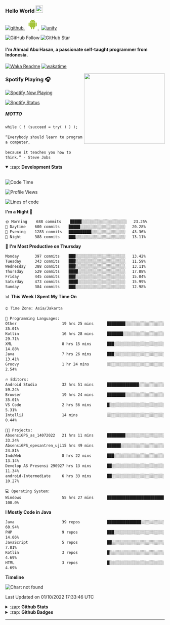 ### Hello World <img src="https://github.com/eby8zevin/eby8zevin/blob/main/assets/Hi.gif"  width="23" height="23">

<p align="left">
  <a href="https://github.com/eby8zevin" target="_blank">
    <img src="https://github.com/eby8zevin/eby8zevin/blob/main/assets/GitHub.png" alt="github" width="33" height="33"/>
  </a>
  &nbsp;
  <a href="https://github.com/eby8zevin/QRBarcode" target="_blank">
    <img src="https://raw.githubusercontent.com/devicons/devicon/master/icons/android/android-plain.svg" alt="android" width="33" height="33"/>
  </a>
  &nbsp;
  <a href="https://github.com/eby8zevin/unity-ARMarker" target="_blank">
    <img src="https://raw.githubusercontent.com/devicons/devicon/master/icons/unity/unity-original.svg" alt="unity" width="33" height="33"/>
  </a>
</p>

![GitHub Follow](https://img.shields.io/github/followers/eby8zevin.svg?style=social&label=Follow)
![GitHub Star](https://img.shields.io/github/stars/eby8zevin?affiliations=OWNER%2CCOLLABORATOR&style=social&label=Star)

#### I'm Ahmad Abu Hasan, a passionate self-taught programmer from Indonesia.

[![Waka Readme](https://github.com/eby8zevin/eby8zevin/actions/workflows/anmol098.yml/badge.svg)](https://github.com/eby8zevin/eby8zevin/actions/workflows/anmol098.yml)
[![wakatime](https://wakatime.com/badge/user/bbcd646f-1daf-4865-a20e-46d4c803e6f8.svg)](https://wakatime.com/@bbcd646f-1daf-4865-a20e-46d4c803e6f8)

<img src="https://github.com/eby8zevin/eby8zevin/blob/main/assets/Octocat.png" width="255" height="222" align='right'>

### Spotify Playing 🎧

[<img src="https://spotify-now-playing-ahmadabuhasan.vercel.app/api/spotify-playing" alt="Spotify Now Playing" width="350" />](https://open.spotify.com/user/gr3y7pr12w9ol2dy2ccdb10e7)

[<img src="https://readme-spotify-status-ahmadabuhasan.vercel.app/api/run-spotify-status" alt="Spotify Status" width="350" />](https://open.spotify.com/user/gr3y7pr12w9ol2dy2ccdb10e7)

##### MOTTO

```
while ( ! (succeed = try( ) ) );

“Everybody should learn to program a computer,

because it teaches you how to think.” - Steve Jobs
```

<details open>
  <summary> :zap: <b>Development Stats</b> </summary>
<br/>

<!--START_SECTION:waka-->
![Code Time](http://img.shields.io/badge/Code%20Time-1%2C552%20hrs%2041%20mins-blue)

![Profile Views](http://img.shields.io/badge/Profile%20Views-31-blue)

![Lines of code](https://img.shields.io/badge/From%20Hello%20World%20I%27ve%20Written-227%20Thousand%20lines%20of%20code-blue)

**I'm a Night 🦉** 

```text
🌞 Morning    688 commits    █████░░░░░░░░░░░░░░░░░░░░   23.25% 
🌆 Daytime    600 commits    █████░░░░░░░░░░░░░░░░░░░░   20.28% 
🌃 Evening    1283 commits   ██████████░░░░░░░░░░░░░░░   43.36% 
🌙 Night      388 commits    ███░░░░░░░░░░░░░░░░░░░░░░   13.11%

```
📅 **I'm Most Productive on Thursday** 

```text
Monday       397 commits    ███░░░░░░░░░░░░░░░░░░░░░░   13.42% 
Tuesday      343 commits    ███░░░░░░░░░░░░░░░░░░░░░░   11.59% 
Wednesday    388 commits    ███░░░░░░░░░░░░░░░░░░░░░░   13.11% 
Thursday     529 commits    ████░░░░░░░░░░░░░░░░░░░░░   17.88% 
Friday       445 commits    ███░░░░░░░░░░░░░░░░░░░░░░   15.04% 
Saturday     473 commits    ████░░░░░░░░░░░░░░░░░░░░░   15.99% 
Sunday       384 commits    ███░░░░░░░░░░░░░░░░░░░░░░   12.98%

```


📊 **This Week I Spent My Time On** 

```text
⌚︎ Time Zone: Asia/Jakarta

💬 Programming Languages: 
Other                    19 hrs 25 mins      ████████░░░░░░░░░░░░░░░░░   35.01% 
Kotlin                   16 hrs 28 mins      ███████░░░░░░░░░░░░░░░░░░   29.71% 
XML                      8 hrs 15 mins       ███░░░░░░░░░░░░░░░░░░░░░░   14.88% 
Java                     7 hrs 26 mins       ███░░░░░░░░░░░░░░░░░░░░░░   13.41% 
Groovy                   1 hr 24 mins        ░░░░░░░░░░░░░░░░░░░░░░░░░   2.54%

🔥 Editors: 
Android Studio           32 hrs 51 mins      ██████████████░░░░░░░░░░░   59.24% 
Browser                  19 hrs 24 mins      ████████░░░░░░░░░░░░░░░░░   35.01% 
VS Code                  2 hrs 56 mins       █░░░░░░░░░░░░░░░░░░░░░░░░   5.31% 
IntelliJ                 14 mins             ░░░░░░░░░░░░░░░░░░░░░░░░░   0.44%

🐱‍💻 Projects: 
AbsensiGPS_as_14072022   21 hrs 11 mins      ████████░░░░░░░░░░░░░░░░░   33.24% 
AbsensiGPS_epesantren_uji15 hrs 49 mins      ██████░░░░░░░░░░░░░░░░░░░   24.81% 
IndoWeb                  8 hrs 22 mins       ███░░░░░░░░░░░░░░░░░░░░░░   13.14% 
Develop AS Presensi 290927 hrs 13 mins       ██░░░░░░░░░░░░░░░░░░░░░░░   11.34% 
android-Intermediate     6 hrs 33 mins       ██░░░░░░░░░░░░░░░░░░░░░░░   10.27%

💻 Operating System: 
Windows                  55 hrs 27 mins      █████████████████████████   100.0%

```

**I Mostly Code in Java** 

```text
Java                     39 repos            ███████████████░░░░░░░░░░   60.94% 
PHP                      9 repos             ███░░░░░░░░░░░░░░░░░░░░░░   14.06% 
JavaScript               5 repos             ██░░░░░░░░░░░░░░░░░░░░░░░   7.81% 
Kotlin                   3 repos             █░░░░░░░░░░░░░░░░░░░░░░░░   4.69% 
HTML                     3 repos             █░░░░░░░░░░░░░░░░░░░░░░░░   4.69%

```


**Timeline**

![Chart not found](https://raw.githubusercontent.com/eby8zevin/eby8zevin/main/charts/bar_graph.png) 


 Last Updated on 01/10/2022 17:33:46 UTC
<!--END_SECTION:waka-->

</details>

<details>
  <summary> :zap: <b>Github Stats</b> </summary>
<p align="center">:heart:</p>
<p align="center"><a href="https://github.com/eby8zevin">
  <img src="https://github-readme-stats.vercel.app/api?username=eby8zevin&show_icons=true&theme=dark&line_height=20">
  <img src="https://github-readme-stats.vercel.app/api/top-langs/?username=eby8zevin&layout=compact&theme=dark">
</a></p>
<p align="center">
  <a href="https://github.com/eby8zevin">
    <img src="https://github-readme-streak-stats.herokuapp.com/?user=eby8zevin&theme=dark"/>
  </a>
</p>
</details>

<details>
  <summary> :zap: <b>Github Badges</b> </summary>
  <br>
  <a href='https://archiveprogram.github.com/'><img src='https://raw.githubusercontent.com/acervenky/animated-github-badges/master/assets/acbadge.gif' width='40' height='40'></a> 
  <a href='https://docs.github.com/en/developers'><img src='https://raw.githubusercontent.com/acervenky/animated-github-badges/master/assets/devbadge.gif' width='40' height='40'></a> 
  <a href='https://github.com/pricing'><img src='https://raw.githubusercontent.com/acervenky/animated-github-badges/master/assets/pro.gif' width='40' height='40'></a> 
  <a href='https://stars.github.com/'><img src='https://raw.githubusercontent.com/acervenky/animated-github-badges/master/assets/starbadge.gif' width='35' height='35'></a> 
  <a href='https://docs.github.com/en/github/supporting-the-open-source-community-with-github-sponsors'><img src='https://raw.githubusercontent.com/acervenky/animated-github-badges/master/assets/sponsorbadge.gif' width='35' height='35'></a>
</details>

---
